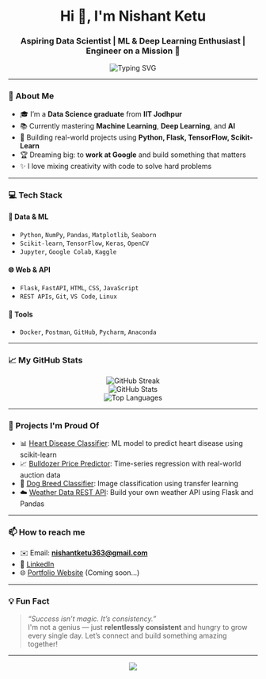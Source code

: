 <h1 align="center">Hi 👋, I'm Nishant Ketu</h1>
<h3 align="center">Aspiring Data Scientist | ML & Deep Learning Enthusiast | Engineer on a Mission 🚀</h3>

<p align="center">
  <img src="https://readme-typing-svg.herokuapp.com?font=Fira+Code&duration=4000&pause=1000&center=true&vCenter=true&multiline=true&width=700&height=80&lines=I+love+solving+real-world+problems+with+Data+%F0%9F%94%AE;Always+learning+Machine+Learning+%F0%9F%A7%90;Trying+to+be+1%25+better+everyday+%F0%9F%92%AA" alt="Typing SVG" />
</p>

---

### 🧠 About Me

- 🎓 I’m a **Data Science graduate** from **IIT Jodhpur**
- 📚 Currently mastering **Machine Learning**, **Deep Learning**, and **AI**
- 🌱 Building real-world projects using **Python, Flask, TensorFlow, Scikit-Learn**
- 🏆 Dreaming big: to **work at Google** and build something that matters
- ✨ I love mixing creativity with code to solve hard problems

---

### 💻 Tech Stack

#### 🔬 Data & ML

- `Python`, `NumPy`, `Pandas`, `Matplotlib`, `Seaborn`
- `Scikit-learn`, `TensorFlow`, `Keras`, `OpenCV`
- `Jupyter`, `Google Colab`, `Kaggle`

#### 🌐 Web & API

- `Flask`, `FastAPI`, `HTML`, `CSS`, `JavaScript`
- `REST APIs`, `Git`, `VS Code`, `Linux`

#### 🔧 Tools

- `Docker`, `Postman`, `GitHub`, `Pycharm`, `Anaconda`

---

### 📈 My GitHub Stats

<p align="center">
  <img src="https://github-readme-streak-stats.herokuapp.com?user=ketu363&theme=tokyonight" alt="GitHub Streak" />
  <br>
  <img src="https://github-readme-stats.vercel.app/api?username=ketu363&show_icons=true&theme=radical" alt="GitHub Stats" />
  <br>
  <img src="https://github-readme-stats.vercel.app/api/top-langs/?username=ketu363&layout=compact&theme=tokyonight" alt="Top Languages" />
</p>

---

### 🚀 Projects I'm Proud Of

- 📊 [Heart Disease Classifier](https://github.com/ketu363/heart-disease-classifier): ML model to predict heart disease using scikit-learn
- 📈 [Bulldozer Price Predictor](https://github.com/ketu363/bulldozer-price-prediction): Time-series regression with real-world auction data
- 🐶 [Dog Breed Classifier](https://github.com/ketu363/dog-breed-classifier): Image classification using transfer learning
- ☁️ [Weather Data REST API](https://github.com/ketu363/weather-data-api): Build your own weather API using Flask and Pandas

---

### 📫 How to reach me

- ✉️ Email: **nishantketu363@gmail.com**
- 🔗 [LinkedIn](https://www.linkedin.com/in/nishant-ketu/)
- 🌐 [Portfolio Website](#) (Coming soon...)

---

### 💡 Fun Fact

> _“Success isn’t magic. It’s consistency.”_  
> I'm not a genius — just **relentlessly consistent** and hungry to grow every single day. Let’s connect and build something amazing together!

---

<p align="center">
  <img src="https://capsule-render.vercel.app/api?type=waving&color=gradient&height=100&section=footer"/>
</p>
